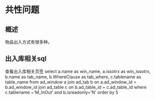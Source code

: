 共性问题
===

概述
---

物品出入方式有很多种。

出入库相关sql
---

查看出入库相关页签
select 
a.name as win_name,
a.issotrx as win_issotrx, 
b.name as tab_name,
b.WhereClause as tab_where,
c.tablename as table_name
from ad_window a
join ad_tab b on a.ad_window_id = b.ad_window_id
join ad_table c on b.ad_table_id = c.ad_table_id
where c.tablename ~'M_InOut' and b.isreadonly='N'
order by 5

